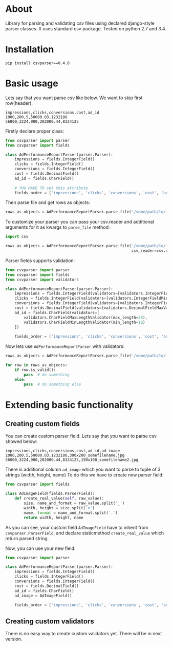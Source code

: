 # About
Library for parsing and validating csv files using declared django-style parser classes.
It uses standard csv package. Tested on python 2.7 and 3.4.

# Installation
`pip install csvparser==0.4.0`

# Basic usage
Lets say that you want parse csv like below. We want to skip first row(header):

```
impressions,clicks,conversions,cost,ad_id
1000,200,5,50000.03,1232188
56000,3224,900,202000.44,8324125
```

Firstly declare proper class:

```python
from csvparser import parser
from csvparser import fields

class AdPerformanceReportParser(parser.Parser):
    impressions = fields.IntegerField()
    clicks = fields.IntegerField()
    conversions = fields.IntegerField()
    cost = fields.DecimalField()
    ad_id = fields.CharField()
    
    # YOU HAVE TO set this attribute
    fields_order = ['impressions', 'clicks', 'conversions', 'cost', 'ad_id']
```

Then parse file and get rows as objects:

```python
rows_as_objects = AdPerformanceReportParser.parse_file('/some/path/to/file', start_from_line=2)  # parse_file returns iterator 
```

To customize your parser you can pass your csv.reader and additional arguments for it as kwargs to `parse_file` method:
```python
import csv

rows_as_objects = AdPerformanceReportParser.parse_file('/some/path/to/file', start_from_line=2,
                                                       csv_reader=csv.reader, delimiter=';', quotechar='|') 
```

Parser fields supports validation:
```python
from csvparser import parser
from csvparser import fields
from csvparser import validators

class AdPerformanceReportParser(parser.Parser):
    impressions = fields.IntegerField(validators=[validators.IntegerFieldMinValidator(min_value=0)])
    clicks = fields.IntegerField(validators=[validators.IntegerFieldMinValidator(min_value=0)])
    conversions = fields.IntegerField(validators=[validators.IntegerFieldMinValidator(min_value=0)])
    cost = fields.DecimalField(validators=[validators.DecimalFieldMaxValidator(max_value=decimal.Decimal('5000000.00')),])
    ad_id = fields.CharField(validators=[
        validators.CharFieldMaxLengthValidator(max_length=20),
        validators.CharFieldMinLengthValidator(min_length=10)
    ])
    
    fields_order = ['impressions', 'clicks', 'conversions', 'cost', 'ad_id']
```

Now lets use `AdPerformanceReportParser` with validators:
```python
rows_as_objects = AdPerformanceReportParser.parse_file('/some/path/to/file', start_from_line=2)

for row in rows_as_objects:
    if row.is_valid():
        pass  # do something
    else:
        pass  # do something else
```

# Extending basic functionality

## Creating custom fields

You can create custom parser field. Lets say that you want to parse csv showed below:
```
impressions,clicks,conversions,cost,ad_id,ad_image
1000,200,5,50000.03,1232188,300x200_somefilename.jpg
56000,3224,900,202000.44,8324125,150x100_somefilename2.jpg
```

There is additional column `ad_image` which you want to parse to tuple of 3 strings (width, height, name)
To do this we have to create new parser field:
```python
from csvparser import fields

class AdImageField(fields.ParserField):
    def create_real_value(self, raw_value):
        size, name_and_format = raw_value.split('_')
        width, height = size.split('x')
        name, format = name_and_format.split('.')
        return width, height, name
```

As you can see, your custom field `AdImageField` have to inherit from `csvparser.ParserField`,
and declare staticmethod `create_real_value` which return parsed string.

Now, you can use your new field:
```python
from csvparser import parser

class AdPerformanceReportParser(parser.Parser):
    impressions = fields.IntegerField()
    clicks = fields.IntegerField()
    conversions = fields.IntegerField()
    cost = fields.DecimalField()
    ad_id = fields.CharField()
    ad_image = AdImageField()
    
    fields_order = ['impressions', 'clicks', 'conversions', 'cost', 'ad_id', 'ad_image']
```

## Creating custom validators
There is no easy way to create custom validators yet. There will be in next version.